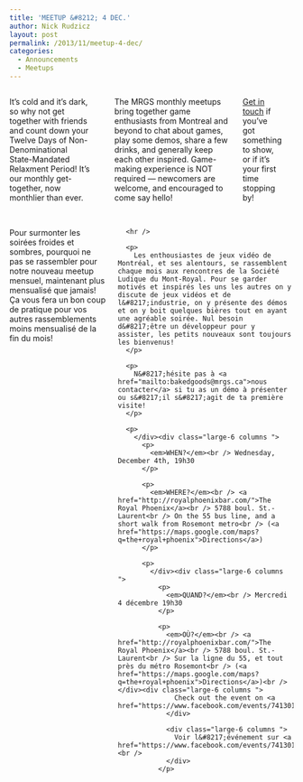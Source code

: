 ```yaml
---
title: 'MEETUP &#8212; 4 DEC.'
author: Nick Rudzicz
layout: post
permalink: /2013/11/meetup-4-dec/
categories:
  - Announcements
  - Meetups
---
```

<div class="large-6 columns ">
  <p>
    It&#8217;s cold and it&#8217;s dark, so why not get together with friends and count down your Twelve Days of Non-Denominational State-Mandated Relaxment Period! It&#8217;s our monthly get-together, now monthlier than ever.<br /> &nbsp;
  </p>
  
  <hr />
  
  <p>
    The MRGS monthly meetups bring together game enthusiasts from Montreal and beyond to chat about games, play some demos, share a few drinks, and generally keep each other inspired. Game-making experience is NOT required &#8212; newcomers are welcome, and encouraged to come say hello!
  </p>
  
  <p>
    <a href="mailto:bakedgoods@mrgs.ca">Get in touch</a> if you&#8217;ve got something to show, or if it&#8217;s your first time stopping by!
  </p>
  
  <p>
    </div><div class="large-6 columns ">
      <p>
        Pour surmonter les soir&eacute;es froides et sombres, pourquoi ne pas se rassembler pour notre nouveau meetup mensuel, maintenant plus mensualis&eacute; que jamais! &Ccedil;a vous fera un bon coup de pratique pour vos autres rassemblements moins mensualis&eacute; de la fin du mois!
      </p>
      
      <hr />
      
      <p>
        Les enthousiastes de jeux vidéo de Montréal, et ses alentours, se rassemblent chaque mois aux rencontres de la Société Ludique du Mont-Royal. Pour se garder motivés et inspirés les uns les autres on y discute de jeux vidéos et de l&#8217;industrie, on y présente des démos et on y boit quelques bières tout en ayant une agréable soirée. Nul besoin d&#8217;être un développeur pour y assister, les petits nouveaux sont toujours les bienvenus!
      </p>
      
      <p>
        N&#8217;hésite pas à <a href="mailto:bakedgoods@mrgs.ca">nous contacter</a> si tu as un démo à présenter ou s&#8217;il s&#8217;agit de ta première visite!
      </p>
      
      <p>
        </div><div class="large-6 columns ">
          <p>
            <em>WHEN?</em><br /> Wednesday, December 4th, 19h30
          </p>
          
          <p>
            <em>WHERE?</em><br /> <a href="http://royalphoenixbar.com/">The Royal Phoenix</a><br /> 5788 boul. St.-Laurent<br /> On the 55 bus line, and a short walk from Rosemont metro<br /> (<a href="https://maps.google.com/maps?q=the+royal+phoenix">Directions</a>)
          </p>
          
          <p>
            </div><div class="large-6 columns ">
              <p>
                <em>QUAND?</em><br /> Mercredi 4 décembre 19h30
              </p>
              
              <p>
                <em>OÙ?</em><br /> <a href="http://royalphoenixbar.com/">The Royal Phoenix</a><br /> 5788 boul. St.-Laurent<br /> Sur la ligne du 55, et tout près du métro Rosemont<br /> (<a href="https://maps.google.com/maps?q=the+royal+phoenix">Directions</a>)<br /> </div><div class="large-6 columns ">
                  Check out the event on <a href="https://www.facebook.com/events/741301425897322/">Facebook</a>!
                </div>
                
                <div class="large-6 columns ">
                  Voir l&#8217;événement sur <a href="https://www.facebook.com/events/741301425897322/">Facebook</a>!<br />
                </div>
              </p>